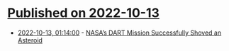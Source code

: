 # [Published on 2022-10-13](index.md)

* [2022-10-13, 01:14:00](https://soylentnews.org/article.pl?sid=22/10/12/1220241&from=rss) - [NASA’s DART Mission Successfully Shoved an Asteroid](https://soylentnews.org/article.pl?sid=22/10/12/1220241&from=rss)
